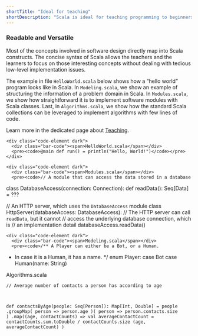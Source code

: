 ```yaml
---
shortTitle: "Ideal for teaching"
shortDescription: "Scala is ideal for teaching programming to beginners as well as for teaching advanced software engineering courses."
---
```


<div class="wrap">
  <div class="scala-text scala-text-large">
    <h3>Readable and Versatile</h3>
    <p>
      Most of the concepts involved in software design directly map
      into Scala constructs. The concise syntax of Scala allows the teachers
      and the learners to focus on those interesting concepts without dealing
      with tedious low-level implementation issues.
    </p>
    <p>
      The example in file <code>HelloWorld.scala</code> below shows how a “hello
      world” program looks like in Scala. In <code>Modeling.scala</code>, we show an
      example of structuring the information of a problem domain in Scala. In
      <code>Modules.scala</code>, we show how straightforward it is to implement software modules with Scala classes. Last, in <code>Algorithms.scala</code>, we show how the
      standard Scala collections can be leveraged to implement algorithms with
      few lines of code.
    </p>
    <p>
      Learn more in the dedicated page about
      <a href="{% link teach.md %}">Teaching</a>.
    </p>
  </div>

  <div class="scala-code">

    <div class="code-element dark">
      <div class="bar-code"><span>HelloWorld.scala</span></div>
      <pre><code>@main def run() = println("Hello, World!")</code></pre>
    </div>

    <div class="code-element dark">
      <div class="bar-code"><span>Modules.scala</span></div>
      <pre><code>// A module that can access the data stored in a database
class DatabaseAccess(connection: Connection):
  def readData(): Seq[Data] = ???

// An HTTP server, which uses the `DatabaseAccess` module
class HttpServer(databaseAccess: DatabaseAccess):
  // The HTTP server can call `readData`, but it cannot
  // access the underlying database connection, which is
  // an implementation detail
  databaseAccess.readData()</code></pre>
    </div>

  </div>

  <div class="scala-code">

    <div class="code-element dark">
      <div class="bar-code"><span>Modeling.scala</span></div>
      <pre><code>/** A Player can either be a Bot, or a Human.
  * In case it is a Human, it has a name.
  */
enum Player:
  case Bot
  case Human(name: String)</code></pre>
    </div>

    <div class="code-element dark">
      <div class="bar-code"><span>Algorithms.scala</span></div>
      <pre><code>// Average number of contacts a person has according to age
def contactsByAge(people: Seq[Person]): Map[Int, Double] =
  people
    .groupMap(
      person => person.age
    )(
      person => person.contacts.size
    )
    .map((age, contactCounts) =>
      val averageContactCount =
        contactCounts.sum.toDouble / contactCounts.size
      (age, averageContactCount)
    )</code></pre>
    </div>

  </div>
</div>

